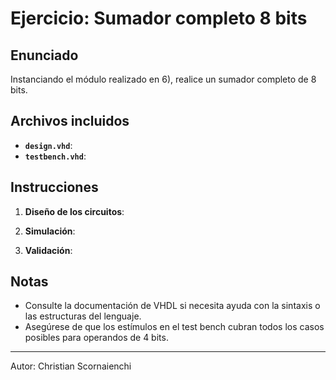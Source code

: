 # Ejercicio: Sumador completo 8 bits

## Enunciado

Instanciando el módulo realizado en 6), realice un sumador completo de 8 bits.

## Archivos incluidos

- **`design.vhd`**: 
- **`testbench.vhd`**: 

## Instrucciones

1. **Diseño de los circuitos**:

2. **Simulación**:

3. **Validación**:

## Notas

- Consulte la documentación de VHDL si necesita ayuda con la sintaxis o las estructuras del lenguaje.
- Asegúrese de que los estímulos en el test bench cubran todos los casos posibles para operandos de 4 bits.

---

Autor: Christian Scornaienchi



